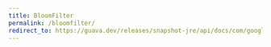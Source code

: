 ```yaml
---
title: BloomFilter
permalink: /bloomfilter/
redirect_to: https://guava.dev/releases/snapshot-jre/api/docs/com/google/common/hash/BloomFilter.html
---
```

